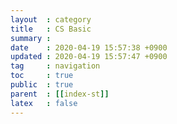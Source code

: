 ```yaml
---
layout  : category
title   : CS Basic
summary : 
date    : 2020-04-19 15:57:38 +0900
updated : 2020-04-19 15:57:47 +0900
tag     : navigation
toc     : true
public  : true
parent  : [[index-st]]
latex   : false
---
```

